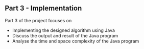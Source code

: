 <h2>Part 3 - Implementation</h2>

Part 3 of the project focuses on

- Implementing the designed algorithm using Java
- Discuss the output and result of the Java program
- Analyse the time and space complexity of the Java program
